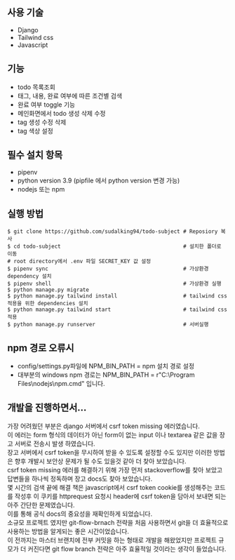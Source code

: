 ## 사용 기술
- Django
- Tailwind css
- Javascript

## 기능
- todo 목록조회
- 태그, 내용, 완료 여부에 따른 조건별 검색
- 완료 여부 toggle 기능
- 메인화면에서 todo 생성 삭제 수정
- tag 생성 수정 삭제 
- tag 색상 설정


## 필수 설치 항목
- pipenv
- python version 3.9 (pipfile 에서 python version 변경 가능)
- nodejs 또는 npm

## 실행 방법
```
$ git clone https://github.com/sudalking94/todo-subject # Reposiory 복사
$ cd todo-subject                                       # 설치한 폴더로 이동
# root directory에서 .env 파일 SECRET_KEY 값 설정
$ pipenv sync                                           # 가상환경 dependency 설치
$ pipenv shell                                          # 가상환경 실행
$ python manage.py migrate
$ python manage.py tailwind install                     # tailwind css 적용을 위한 dependencies 설치
$ python manage.py tailwind start                       # tailwind css 적용
$ python manage.py runserver                            # 서버실행
```

## npm 경로 오류시
- config/settings.py파일에  NPM_BIN_PATH = npm 설치 경로 설정
- 대부분의 windows npm 경로는  NPM_BIN_PATH = r"C:\Program Files\nodejs\npm.cmd" 입니다.


## 개발을 진행하면서...
가장 어려웠던 부분은 django 서버에서 csrf token missing 에러였습니다.   
이 에러는 form 형식의 데이터가 아닌 form이 없는 input 이나 textarea 같은 값을 장고 서버로 전송시 발생 하였습니다.   
장고 서버에서 csrf token을 무시하여 받을 수 있도록 설정할 수도 있지만 이러한 방법은 향후 개발시 보안상 문제가 될 수도 있을것 같아 더 찾아 보았습니다.   
csrf token missing 에러를 해결하기 위해 가장 먼저 stackoverflow를 찾아 보았고 답변들을 하나씩 정독하며 장고 docs도 찾아 보았습니다.   
몇 시간의 검색 끝에 해결 책은 javascript에서 csrf token cookie를 생성해주는 코드를 작성후 
이 쿠키를 httprequest 요청시 header에 csrf token을 담아서 보내면 되는 아주 간단한 문제였습니다.   
이를 통해 공식 docs의 중요성을 재확인하게 되었습니다.   
    소규모 프로젝트 였지만 git-flow-brnach 전략을 처음 사용하면서 git을 더 효율적으로 사용하는 방법을 알게되는 좋은 시간이었습니다.   
이 전까지는 마스터 브랜치에 전부 커밋을 하는 형태로 개발을 해왔었지만 프로젝트 규모가 더 커진다면 git flow branch 전략은 아주 효율적일 것이라는 생각이 들었습니다.
